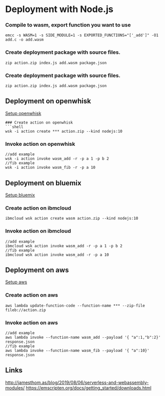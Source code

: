 # Deployment with Node.js

### Compile to wasm, export function you want to use
``` shell
emcc -s WASM=1 -s SIDE_MODULE=1 -s EXPORTED_FUNCTIONS="['_add']" -O1 add.c -o add.wasm
```

### Create deployment package with source files.
``` shell
zip action.zip index.js add.wasm package.json
```

### Create deployment package with source files. 
``` shell
zip action.zip index.js add.wasm package.json  
```


## Deployment on openwhisk
[Setup openwhisk](https://github.com/WilliamMartini/WASM/Jo-HANA/blob/master/deployment/nodejs/openwhisk.md)

```
### Create action on openwhisk
```shell
wsk -i action create *** action.zip --kind nodejs:10
```
### Invoke action on openwhisk
```shell
//add example
wsk -i action invoke wasm_add -r -p a 1 -p b 2
//fib example
wsk -i action invoke wasm_fib -r -p a 10
```

## Deployment on bluemix
[Setup bluemix](https://github.com/WilliamMartini/WASM/Jo-HANA/blob/master/deployment/nodejs/bluemix.md)

### Create action on ibmcloud 
``` shell
ibmcloud wsk action create wasm action.zip --kind nodejs:10
```

### Invoke action on ibmcloud
``` shell
//add example
ibmcloud wsk action invoke wasm_add -r -p a 1 -p b 2
//fib example
ibmcloud wsk action invoke wasm_add -r -p a 10
```

## Deployment on aws
[Setup aws](https://github.com/WilliamMartini/WASM/Jo-HANA/blob/master/deployment/nodejs/aws.md)

### Create action on aws 
``` shell
aws lambda update-function-code --function-name *** --zip-file fileb://action.zip
```
### Invoke action on aws
``` shell
//add example
aws lambda invoke --function-name wasm_add --payload '{ "a":1,"b":2}' response.json
//fib example
aws lambda invoke --function-name wasm_fib --payload '{ "a":10}' response.json
```
## Links
http://jamesthom.as/blog/2019/08/06/serverless-and-webassembly-modules/
https://emscripten.org/docs/getting_started/downloads.html